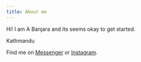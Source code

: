 ```yaml
---
title: About me
---
```


Hi! I am A Banjara and its seems okay to get started.

Kathmandu

Find me on [Messenger](m.me/anojbanjara) or [Instagram](https://instagram.com/@august.pippinpaddleopsicopolis).

